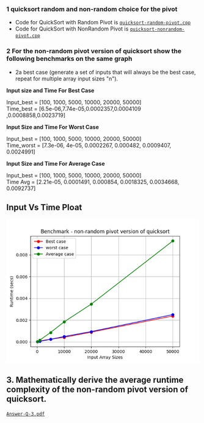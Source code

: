 ### 1 quicksort random and non-random choice for the pivot
* Code for QuickSort with Random Pivot is [`quicksort-random-pivot.cpp`](/quicksort-random-pivot.cpp)
* Code for QuickSort with NonRandom Pivot is [`quicksort-nonrandom-pivot.cpp`](/benchmarking-non-random-quicksort.cpp)

### 2 For the non-random pivot version of quicksort show the following benchmarks on the same graph
* 2a best case (generate a set of inputs that will always be the best case, repeat for multiple array input sizes "n").

 **Input size and Time For Best Case**

Input_best = [100, 1000, 5000, 10000, 20000, 50000]</br>
Time_best = [6.5e-06,7.74e-05,0.0002357,0.0004109 ,0.0008858,0.0023719]

**Input Size and Time For Worst Case**

Input_best = [100, 1000, 5000, 10000, 20000, 50000]</br>
Time_worst = [7.3e-06, 4e-05, 0.0002267, 0.000482, 0.0009407, 0.0024991]

**Input Size and Time For Average Case**

Input_best = [100, 1000, 5000, 10000, 20000, 50000]</br>
Time Avg = [2.21e-05, 0.0001491, 0.000854, 0.0018325, 0.0034668, 0.0092737]

## Input Vs Time Ploat 
![`input Vs Time`](benchmark_non_random_pivot_version_of_quicksort.png)

## 3. Mathematically derive the average runtime complexity of the non-random pivot version of quicksort.
[`Answer-Q-3.pdf`](Hands-On-6-Q-3.pdf)

